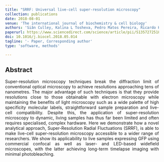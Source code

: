 ```yaml
---
title: "SRRF: Universal live-cell super-resolution microscopy"
collection: publications
date: 2018-08-01
venue: 'The international journal of biochemistry & cell biology'
authors: 'Siân Culley, Kalina L Tosheva, Pedro Matos Pereira, Ricardo Henriques'
paperurl: https://www.sciencedirect.com/science/article/pii/S1357272518301262
doi: 10.1016/j.biocel.2018.05.014
tagline: '- Paper, Corresponding author'
type: 'software, methods'

---
```


<h2> Abstract </h2>
<p align= "justify">
Super-resolution microscopy techniques break the diffraction limit of conventional optical microscopy to achieve resolutions approaching tens of nanometres. The major advantage of such techniques is that they provide resolutions close to those obtainable with electron microscopy while maintaining the benefits of light microscopy such as a wide palette of high specificity molecular labels, straightforward sample preparation and live-cell compatibility. Despite this, the application of super-resolution microscopy to dynamic, living samples has thus far been limited and often requires specialised, complex hardware. Here we demonstrate how a novel analytical approach, Super-Resolution Radial Fluctuations (SRRF), is able to make live-cell super-resolution microscopy accessible to a wider range of researchers. We show its applicability to live samples expressing GFP using commercial confocal as well as laser- and LED-based widefield microscopes, with the latter achieving long-term timelapse imaging with minimal photobleaching.

